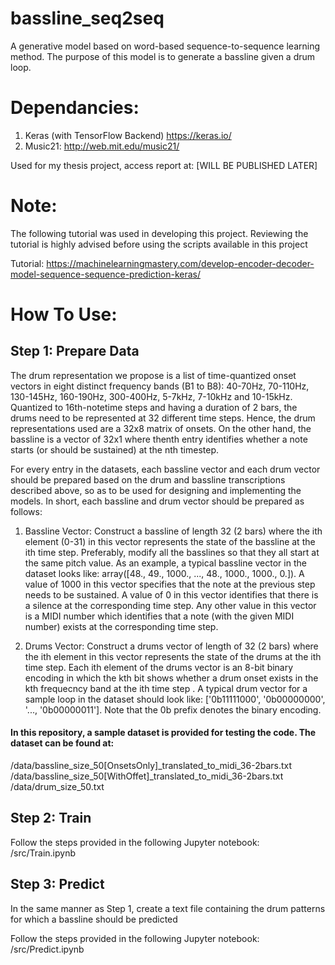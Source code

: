 # bassline_seq2seq

A generative model based on word-based sequence-to-sequence learning method. The purpose of this model is to generate a bassline given a drum loop.

# Dependancies:
1. Keras (with TensorFlow Backend)    https://keras.io/
2. Music21:                           http://web.mit.edu/music21/

Used for my thesis project, access report at: [WILL BE PUBLISHED LATER]

# Note:
The following tutorial was used in developing this project. Reviewing the tutorial is highly advised before using the scripts available in this project


Tutorial: https://machinelearningmastery.com/develop-encoder-decoder-model-sequence-sequence-prediction-keras/

# How To Use:
## Step 1: Prepare Data
The drum representation we propose is a list of time-quantized onset vectors in eight distinct frequency bands (B1 to B8): 40-70Hz, 70-110Hz, 130-145Hz, 160-190Hz, 300-400Hz, 5-7kHz, 7-10kHz and 10-15kHz.  Quantized to 16th-notetime steps and having a duration of 2 bars, the drums need to be represented at 32 different time steps. Hence, the drum representations used are a 32x8 matrix of onsets. On the other hand, the bassline is a vector of 32x1 where thenth entry identifies whether a note starts (or should be sustained) at the nth timestep. 

For every entry in the datasets, each bassline vector and each drum vector should be prepared based on the drum and bassline transcriptions described above, so as to be used for designing and implementing the models. In short, each bassline and drum vector should be prepared as follows:

1. Bassline Vector: Construct a bassline of length 32 (2 bars) where the ith element (0-31) in this vector represents the state of the bassline at the ith time step. Preferably, modify all the basslines so that they all start at the same pitch value. As an example, a typical bassline vector in the dataset looks like: array([48., 49.,  1000., ..., 48.,  1000.,  1000.,  0.]). A value of 1000 in this vector specifies that the note at the previous step needs to be sustained. A value of 0 in this vector identifies that there is a silence at the corresponding time step. Any other value in this vector is a MIDI number which identifies that a note (with the given MIDI number) exists at the corresponding time step.
    
2. Drums Vector: Construct a drums vector of length of 32 (2 bars) where the ith element in this vector represents the state of the drums at the ith time step. Each ith element of the drums vector is an 8-bit binary encoding in which the kth bit shows whether a drum onset exists in the kth frequecncy band at the ith time step . A typical drum vector for a sample loop in the dataset should look like: ['0b11111000', '0b00000000', '..., '0b00000011']. Note that the 0b prefix denotes the binary encoding. 

#### In this repository, a sample dataset is provided for testing the code. The dataset can be found at:
/data/bassline_size_50[OnsetsOnly]_translated_to_midi_36-2bars.txt
/data/bassline_size_50[WithOffet]_translated_to_midi_36-2bars.txt
/data/drum_size_50.txt

## Step 2: Train
Follow the steps provided in the following Jupyter notebook: /src/Train.ipynb

## Step 3: Predict
In the same manner as Step 1, create a text file containing the drum patterns for which a bassline should be predicted

Follow the steps provided in the following Jupyter notebook: /src/Predict.ipynb




